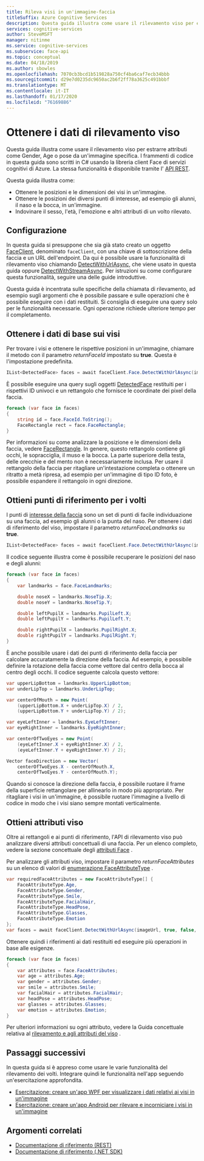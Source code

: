 ```yaml
---
title: Rileva visi in un'immagine-faccia
titleSuffix: Azure Cognitive Services
description: Questa guida illustra come usare il rilevamento viso per estrarre attributi come Gender, Age o pose da un'immagine specifica.
services: cognitive-services
author: SteveMSFT
manager: nitinme
ms.service: cognitive-services
ms.subservice: face-api
ms.topic: conceptual
ms.date: 04/18/2019
ms.author: sbowles
ms.openlocfilehash: 7070cb3bcd1b519828a750cf4ba6caf7ecb34bbb
ms.sourcegitcommit: d29e7d0235dc9650ac2b6f2ff78a3625c491bbbf
ms.translationtype: MT
ms.contentlocale: it-IT
ms.lasthandoff: 01/17/2020
ms.locfileid: "76169886"
---
```

# <a name="get-face-detection-data"></a>Ottenere i dati di rilevamento viso

Questa guida illustra come usare il rilevamento viso per estrarre attributi come Gender, Age o pose da un'immagine specifica. I frammenti di codice in questa guida sono scritti in C# usando la libreria client Face di servizi cognitivi di Azure. La stessa funzionalità è disponibile tramite l' [API REST](https://westus.dev.cognitive.microsoft.com/docs/services/563879b61984550e40cbbe8d/operations/563879b61984550f30395236).

Questa guida illustra come:

- Ottenere le posizioni e le dimensioni dei visi in un'immagine.
- Ottenere le posizioni dei diversi punti di interesse, ad esempio gli alunni, il naso e la bocca, in un'immagine.
- Indovinare il sesso, l'età, l'emozione e altri attributi di un volto rilevato.

## <a name="setup"></a>Configurazione

In questa guida si presuppone che sia già stato creato un oggetto [FaceClient](https://docs.microsoft.com/dotnet/api/microsoft.azure.cognitiveservices.vision.face.faceclient?view=azure-dotnet), denominato `faceClient`, con una chiave di sottoscrizione della faccia e un URL dell'endpoint. Da qui è possibile usare la funzionalità di rilevamento viso chiamando [DetectWithUrlAsync](https://docs.microsoft.com/dotnet/api/microsoft.azure.cognitiveservices.vision.face.faceoperationsextensions.detectwithurlasync?view=azure-dotnet), che viene usato in questa guida oppure [DetectWithStreamAsync](https://docs.microsoft.com/dotnet/api/microsoft.azure.cognitiveservices.vision.face.faceoperationsextensions.detectwithstreamasync?view=azure-dotnet). Per istruzioni su come configurare questa funzionalità, seguire una delle guide introduttive.

Questa guida è incentrata sulle specifiche della chiamata di rilevamento, ad esempio sugli argomenti che è possibile passare e sulle operazioni che è possibile eseguire con i dati restituiti. Si consiglia di eseguire una query solo per le funzionalità necessarie. Ogni operazione richiede ulteriore tempo per il completamento.

## <a name="get-basic-face-data"></a>Ottenere i dati di base sui visi

Per trovare i visi e ottenere le rispettive posizioni in un'immagine, chiamare il metodo con il parametro _returnFaceId_ impostato su **true**. Questa è l'impostazione predefinita.

```csharp
IList<DetectedFace> faces = await faceClient.Face.DetectWithUrlAsync(imageUrl, true, false, null);
```

È possibile eseguire una query sugli oggetti [DetectedFace](https://docs.microsoft.com/dotnet/api/microsoft.azure.cognitiveservices.vision.face.models.detectedface?view=azure-dotnet) restituiti per i rispettivi ID univoci e un rettangolo che fornisce le coordinate dei pixel della faccia.

```csharp
foreach (var face in faces)
{
    string id = face.FaceId.ToString();
    FaceRectangle rect = face.FaceRectangle;
}
```

Per informazioni su come analizzare la posizione e le dimensioni della faccia, vedere [FaceRectangle](https://docs.microsoft.com/dotnet/api/microsoft.azure.cognitiveservices.vision.face.models.facerectangle?view=azure-dotnet). In genere, questo rettangolo contiene gli occhi, le sopracciglia, il muso e la bocca. La parte superiore della testa, delle orecchie e del mento non è necessariamente inclusa. Per usare il rettangolo della faccia per ritagliare un'intestazione completa o ottenere un ritratto a metà ripresa, ad esempio per un'immagine di tipo ID foto, è possibile espandere il rettangolo in ogni direzione.

## <a name="get-face-landmarks"></a>Ottieni punti di riferimento per i volti

I punti di [interesse della faccia](../concepts/face-detection.md#face-landmarks) sono un set di punti di facile individuazione su una faccia, ad esempio gli alunni o la punta del naso. Per ottenere i dati di riferimento del viso, impostare il parametro _returnFaceLandmarks_ su **true**.

```csharp
IList<DetectedFace> faces = await faceClient.Face.DetectWithUrlAsync(imageUrl, true, true, null);
```

Il codice seguente illustra come è possibile recuperare le posizioni del naso e degli alunni:

```csharp
foreach (var face in faces)
{
    var landmarks = face.FaceLandmarks;

    double noseX = landmarks.NoseTip.X;
    double noseY = landmarks.NoseTip.Y;

    double leftPupilX = landmarks.PupilLeft.X;
    double leftPupilY = landmarks.PupilLeft.Y;

    double rightPupilX = landmarks.PupilRight.X;
    double rightPupilY = landmarks.PupilRight.Y;
}
```

È anche possibile usare i dati dei punti di riferimento della faccia per calcolare accuratamente la direzione della faccia. Ad esempio, è possibile definire la rotazione della faccia come vettore dal centro della bocca al centro degli occhi. Il codice seguente calcola questo vettore:

```csharp
var upperLipBottom = landmarks.UpperLipBottom;
var underLipTop = landmarks.UnderLipTop;

var centerOfMouth = new Point(
    (upperLipBottom.X + underLipTop.X) / 2,
    (upperLipBottom.Y + underLipTop.Y) / 2);

var eyeLeftInner = landmarks.EyeLeftInner;
var eyeRightInner = landmarks.EyeRightInner;

var centerOfTwoEyes = new Point(
    (eyeLeftInner.X + eyeRightInner.X) / 2,
    (eyeLeftInner.Y + eyeRightInner.Y) / 2);

Vector faceDirection = new Vector(
    centerOfTwoEyes.X - centerOfMouth.X,
    centerOfTwoEyes.Y - centerOfMouth.Y);
```

Quando si conosce la direzione della faccia, è possibile ruotare il frame della superficie rettangolare per allinearlo in modo più appropriato. Per ritagliare i visi in un'immagine, è possibile ruotare l'immagine a livello di codice in modo che i visi siano sempre montati verticalmente.

## <a name="get-face-attributes"></a>Ottieni attributi viso

Oltre ai rettangoli e ai punti di riferimento, l'API di rilevamento viso può analizzare diversi attributi concettuali di una faccia. Per un elenco completo, vedere la sezione concettuale degli [attributi Face](../concepts/face-detection.md#attributes) .

Per analizzare gli attributi viso, impostare il parametro _returnFaceAttributes_ su un elenco di valori di [enumerazione FaceAttributeType](https://docs.microsoft.com/dotnet/api/microsoft.azure.cognitiveservices.vision.face.models.faceattributetype?view=azure-dotnet) .

```csharp
var requiredFaceAttributes = new FaceAttributeType[] {
    FaceAttributeType.Age,
    FaceAttributeType.Gender,
    FaceAttributeType.Smile,
    FaceAttributeType.FacialHair,
    FaceAttributeType.HeadPose,
    FaceAttributeType.Glasses,
    FaceAttributeType.Emotion
};
var faces = await faceClient.DetectWithUrlAsync(imageUrl, true, false, requiredFaceAttributes);
```

Ottenere quindi i riferimenti ai dati restituiti ed eseguire più operazioni in base alle esigenze.

```csharp
foreach (var face in faces)
{
    var attributes = face.FaceAttributes;
    var age = attributes.Age;
    var gender = attributes.Gender;
    var smile = attributes.Smile;
    var facialHair = attributes.FacialHair;
    var headPose = attributes.HeadPose;
    var glasses = attributes.Glasses;
    var emotion = attributes.Emotion;
}
```

Per ulteriori informazioni su ogni attributo, vedere la Guida concettuale relativa al [rilevamento e agli attributi del viso](../concepts/face-detection.md) .

## <a name="next-steps"></a>Passaggi successivi

In questa guida si è appreso come usare le varie funzionalità del rilevamento dei volti. Integrare quindi le funzionalità nell'app seguendo un'esercitazione approfondita.

- [Esercitazione: creare un'app WPF per visualizzare i dati relativi ai visi in un'immagine](../Tutorials/FaceAPIinCSharpTutorial.md)
- [Esercitazione: creare un'app Android per rilevare e incorniciare i visi in un'immagine](../Tutorials/FaceAPIinJavaForAndroidTutorial.md)

## <a name="related-topics"></a>Argomenti correlati

- [Documentazione di riferimento (REST)](https://westus.dev.cognitive.microsoft.com/docs/services/563879b61984550e40cbbe8d/operations/563879b61984550f30395236)
- [Documentazione di riferimento (.NET SDK)](https://docs.microsoft.com/dotnet/api/overview/azure/cognitiveservices/client/faceapi?view=azure-dotnet)